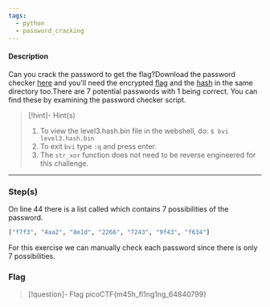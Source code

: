 ```yaml
---
tags:
  - python
  - password_cracking
---
```

#### Description

Can you crack the password to get the flag?Download the password checker [here](https://artifacts.picoctf.net/c/18/level3.py) and you'll need the encrypted [flag](https://artifacts.picoctf.net/c/18/level3.flag.txt.enc) and the [hash](https://artifacts.picoctf.net/c/18/level3.hash.bin) in the same directory too.There are 7 potential passwords with 1 being correct. You can find these by examining the password checker script.

> [!hint]- Hint(s)
> 1.  To view the level3.hash.bin file in the webshell, do: `$ bvi level3.hash.bin`
> 2. To exit `bvi` type `:q` and press enter.
> 3. The `str_xor` function does not need to be reverse engineered for this challenge.

---

### Step(s)
On line 44 there is a list called which contains 7 possibilities of the password. 
```python
["f7f3", "4aa2", "8e1d", "2266", "7243", "9f43", "f634"]
```
For this exercise  we can manually check each password since there is only 7 possibilities. 


### Flag
> [!question]- Flag
> picoCTF{m45h_fl1ng1ng_64840799}







